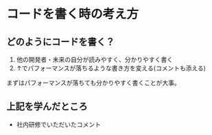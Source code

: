 # コードを書く時の考え方
## どのようにコードを書く？
1. 他の開発者・未来の自分が読みやすく、分かりやすく書く
2. ↑でパフォーマンスが落ちるような書き方を変える(コメントも添える)

まずはパフォーマンスが落ちても分かりやすく書くことが大事。

## 上記を学んだところ
- 社内研修でいただいたコメント
